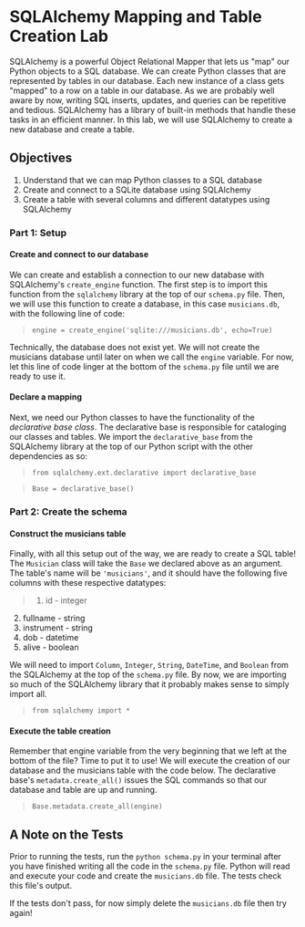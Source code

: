
# SQLAlchemy Mapping and Table Creation Lab

SQLAlchemy is a powerful Object Relational Mapper that lets us "map" our Python objects to a SQL database.  We can create Python classes that are represented by tables in our database.  Each new instance of a class gets "mapped" to a row on a table in our database.  As we are probably well aware by now, writing SQL inserts, updates, and queries can be repetitive and tedious.  SQLAlchemy has a library of built-in methods that handle these tasks in an efficient manner.  In this lab, we will use SQLAlchemy to create a new database and create a table.

## Objectives

1.  Understand that we can map Python classes to a SQL database
2.  Create and connect to a SQLite database using SQLAlchemy
3.  Create a table with several columns and different datatypes using SQLAlchemy

### Part 1: Setup

#### Create and connect to our database

We can create and establish a connection to our new database with SQLAlchemy's `create_engine` function.  The first step is to import this function from the `sqlalchemy` library at the top of our `schema.py` file.  Then, we will use this function to create a database, in this case `musicians.db`, with the following line of code:

> ```engine = create_engine('sqlite:///musicians.db', echo=True)```

Technically, the database does not exist yet.  We will not create the musicians database until later on when we call the `engine` variable.  For now, let this line of code linger at the bottom of the `schema.py` file until we are ready to use it.

#### Declare a mapping

Next, we need our Python classes to have the functionality of the *declarative base class*.  The declarative base is responsible for cataloging our classes and tables.  We import the `declarative_base` from the SQLAlchemy library at the top of our Python script with the other dependencies as so:

> ```from sqlalchemy.ext.declarative import declarative_base```

> ```Base = declarative_base()```

### Part 2: Create the schema

#### Construct the musicians table

Finally, with all this setup out of the way, we are ready to create a SQL table!  The `Musician` class will take the `Base` we declared above as an argument.  The table's name will be `'musicians'`, and it should have the following five columns with these respective datatypes:

> 1. id - integer
2. fullname - string
3. instrument - string
4. dob - datetime
5. alive - boolean

We will need to import `Column`, `Integer`, `String`, `DateTime`, and `Boolean` from the SQLAlchemy at the top of the `schema.py` file.  By now, we are importing so much of the SQLAlchemy library that it probably makes sense to simply import all.

> ```from sqlalchemy import *```

#### Execute the table creation

Remember that engine variable from the very beginning that we left at the bottom of the file?  Time to put it to use!  We will execute the creation of our database and the musicians table with the code below.  The declarative base's `metadata.create_all()` issues the SQL commands so that our database and table are up and running.

> ```Base.metadata.create_all(engine)```

## A Note on the Tests

Prior to running the tests, run the `python schema.py` in your terminal after you have finished writing all the code in the `schema.py` file.  Python will read and execute your code and create the `musicians.db` file.  The tests check this file's output.

If the tests don't pass, for now simply delete the `musicians.db` file then try again!
